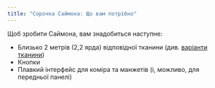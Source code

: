 ```yaml
---
title: "Сорочка Саймона: Що вам потрібно"
---
```


Щоб зробити Саймона, вам знадобиться наступне:

- Близько 2 метрів (2,2 ярда) відповідної тканини (див. [варіанти тканини](/docs/designs/simon/fabric/))
- Кнопки
- Плавкий інтерфейс для коміра та манжетів (і, можливо, для передньої панелі)
